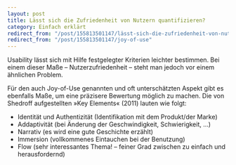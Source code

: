 ```yaml
---
layout: post
title: Lässt sich die Zufriedenheit von Nutzern quantifizieren?
category: Einfach erklärt
redirect_from: "/post/155813501147/lässt-sich-die-zufriedenheit-von-nutzern"
redirect_from: "/post/155813501147/joy-of-use"
---
```


Usability lässt sich mit Hilfe festgelegter Kriterien leichter bestimmen. Bei einem dieser Maße – Nutzerzufriedenheit – steht man jedoch vor einem ähnlichen Problem.

Für den auch Joy-of-Use genannten und oft unterschätzten Aspekt gibt es ebenfalls Maße, um eine präzisere Bewertung möglich zu machen. Die von Shedroff aufgestellten »Key Elements« (2011) lauten wie folgt:

- Identität und Authentizität (Identifikation mit dem Produkt/der Marke)
- Addaptivität (bei Änderung der Geschwindigkeit, Schwierigkeit, ...)
- Narrativ (es wird eine gute Geschichte erzählt)
- Immersion (vollkommenes Eintauchen bei der Benutzung)
- Flow (sehr interessantes Thema! – feiner Grad zwischen zu einfach und herausfordernd)
